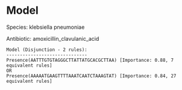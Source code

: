 
# Model

Species: klebsiella pneumoniae

Antibiotic: amoxicillin_clavulanic_acid

```
Model (Disjunction - 2 rules):
------------------------------
Presence(AATTTGTGTAGGGCTTATTATGCACGCTTAA) [Importance: 0.88, 7 equivalent rules]
OR
Presence(AAAAATGAAGTTTTAAATCAATCTAAAGTAT) [Importance: 0.84, 27 equivalent rules]

```

